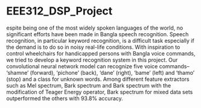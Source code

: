 # EEE312_DSP_Project
espite being one of the most widely spoken languages of the world, no significant efforts have been made
in Bangla speech recognition. Speech recognition, in particular
keyword recognition, is a difficult task especially if the demand
is to do so in noisy real-life conditions. With inspiration to
control wheelchairs for handicapped persons with Bangla voice
commands, we tried to develop a keyword recognition system
in this project. Our convolutional neural network model can
recognize five voice commands– ‘shamne’ (forward), ‘pichone’
(back), ‘dane’ (right), ‘bame’ (left) and ‘thamo’ (stop) and a
class for unknown words. Among different feature extractors
such as Mel spectrum, Bark spectrum and Bark spectrum with
the modification of Teager Energy operator, Bark spectrum for
mixed data sets outperformed the others with 93.8% accuracy.

